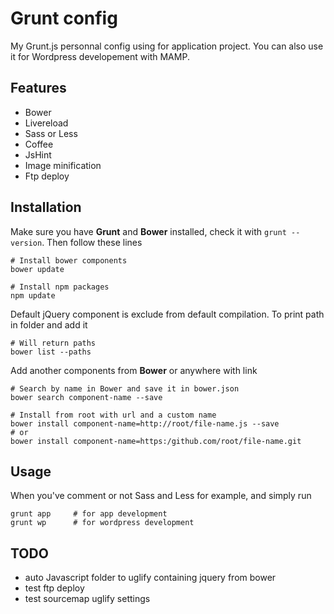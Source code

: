 Grunt config
============

My Grunt.js personnal config using for application project. You can also use it for Wordpress developement with MAMP. 


## Features

- Bower
- Livereload
- Sass or Less
- Coffee
- JsHint
- Image minification
- Ftp deploy


## Installation

Make sure you have **Grunt** and **Bower** installed, check it with `grunt --version`. Then follow these lines
  
    # Install bower components
    bower update

    # Install npm packages
    npm update
  
Default jQuery component is exclude from default compilation. To print path in folder and add it

    # Will return paths
    bower list --paths


Add another components from **Bower** or anywhere with link
  
    # Search by name in Bower and save it in bower.json
    bower search component-name --save

    # Install from root with url and a custom name 
    bower install component-name=http://root/file-name.js --save
    # or
    bower install component-name=https:/github.com/root/file-name.git
  

## Usage

When you've comment or not Sass and Less for example, and simply run

    grunt app     # for app development
    grunt wp      # for wordpress development
    

## TODO

- auto Javascript folder to uglify containing jquery from bower
- test ftp deploy
- test sourcemap uglify settings
